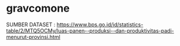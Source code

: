 # gravcomone
SUMBER DATASET : https://www.bps.go.id/id/statistics-table/2/MTQ5OCMy/luas-panen--produksi--dan-produktivitas-padi-menurut-provinsi.html